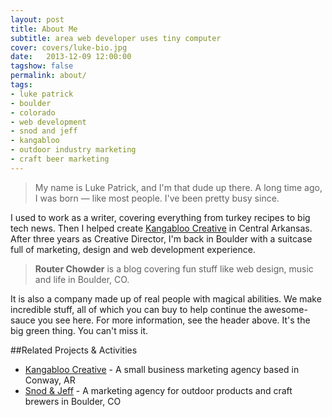 ```yaml
---
layout: post
title: About Me
subtitle: area web developer uses tiny computer
cover: covers/luke-bio.jpg
date:   2013-12-09 12:00:00
tagshow: false
permalink: about/
tags:
- luke patrick
- boulder
- colorado
- web development
- snod and jeff
- kangabloo
- outdoor industry marketing
- craft beer marketing
---
```


> My name is Luke Patrick, and I'm that dude up there. A long time ago, I was born — like most people. I've been pretty busy since.

I used to work as a writer, covering everything from turkey recipes to big tech news. Then I helped create [Kangabloo Creative](http://kangabloo.com) in Central Arkansas. After three years as Creative Director, I'm back in Boulder with a suitcase full of marketing, design and web development experience.

> **Router Chowder** is a blog covering fun stuff like web design, music and life in Boulder, CO. 

It is also a company made up of real people with magical abilities. We make incredible stuff, all of which you can buy to help continue the awesome-sauce you see here. For more information, see the header above. It's the big green thing. You can't miss it.

##Related Projects & Activities

*   [Kangabloo Creative](http://kangabloo.com) - A small business marketing agency based in Conway, AR
*   [Snod & Jeff](http://snodandjeff.com) - A marketing agency for outdoor products and craft brewers in Boulder, CO

